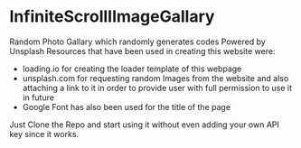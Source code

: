 # InfiniteScrollIImageGallary
Random Photo Gallary which randomly generates codes Powered by Unsplash
Resources that have been used in creating this website were:
  - loading.io for creating the loader template of this webpage
  - unsplash.com for requesting random Images from the website and also attaching a link to it in order to provide user with full permission to use it in future
  - Google Font has also been used for the title of the page

Just Clone the Repo and start using it without even adding your own API key since it works.
